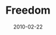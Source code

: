---
layout: music 
title: "Freedom"
series: "Free"
date: 2010-02-22 
description: "Brian Tome discusses how freedom is real and is possible for all of us."
audio: "http://s3.amazonaws.com/crossroadsaudiomessages/FREE1.mp3"
audio-duration: "31:11"
---